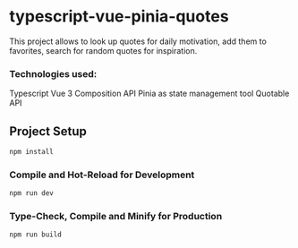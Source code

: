 # typescript-vue-pinia-quotes

This project allows to look up quotes for daily motivation, add them to favorites, search for random quotes for inspiration.

### Technologies used:
Typescript
Vue 3 Composition API
Pinia as state management tool 
Quotable API

## Project Setup

```sh
npm install
```

### Compile and Hot-Reload for Development

```sh
npm run dev
```

### Type-Check, Compile and Minify for Production

```sh
npm run build
```
